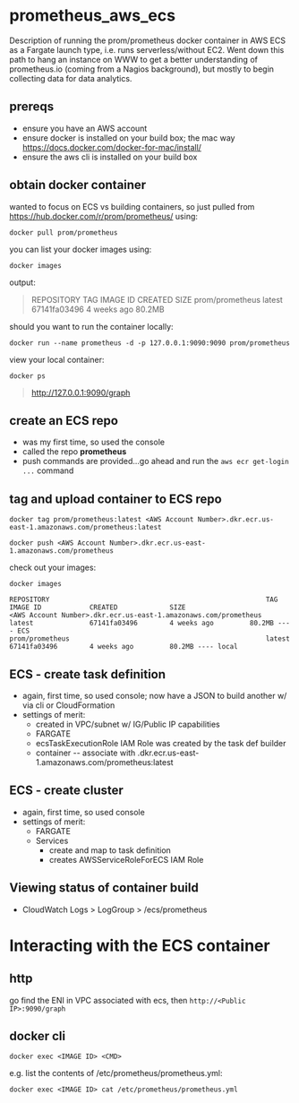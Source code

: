 # prometheus_aws_ecs

Description of running the prom/prometheus docker container in AWS ECS as a Fargate launch type, i.e. runs serverless/without EC2.  Went down this path to hang an instance on WWW to get a better understanding of prometheus.io (coming from a Nagios background), but mostly to begin collecting data for data analytics.

## prereqs
- ensure you have an AWS account 
- ensure docker is installed on your build box; the mac way https://docs.docker.com/docker-for-mac/install/
- ensure the aws cli is installed on your build box

## obtain docker container
wanted to focus on ECS vs building containers, so just pulled from https://hub.docker.com/r/prom/prometheus/ using:

`docker pull prom/prometheus`

you can list your docker images using:

`docker images`

output:
> REPOSITORY                                                TAG                 IMAGE ID            CREATED             SIZE
  prom/prometheus                                           latest              67141fa03496        4 weeks ago         80.2MB

should you want to run the container locally:

`docker run --name prometheus -d -p 127.0.0.1:9090:9090 prom/prometheus`

view your local container:

`docker ps`
> http://127.0.0.1:9090/graph

## create an ECS repo
- was my first time, so used the console
- called the repo **prometheus**
- push commands are provided...go ahead and run the `aws ecr get-login ...` command

## tag and upload container to ECS repo
`docker tag prom/prometheus:latest <AWS Account Number>.dkr.ecr.us-east-1.amazonaws.com/prometheus:latest`

`docker push <AWS Account Number>.dkr.ecr.us-east-1.amazonaws.com/prometheus`

check out your images:

`docker images`
```
REPOSITORY                                                		TAG                 IMAGE ID            CREATED             SIZE
<AWS Account Number>.dkr.ecr.us-east-1.amazonaws.com/prometheus   	latest              67141fa03496        4 weeks ago         80.2MB ---- ECS
prom/prometheus                                           		latest              67141fa03496        4 weeks ago         80.2MB ---- local
```

## ECS - create task definition
- again, first time, so used console; now have a JSON to build another w/ via cli or CloudFormation
- settings of merit:
  - created in VPC/subnet w/ IG/Public IP capabilities
  - FARGATE
  - ecsTaskExecutionRole IAM Role was created by the task def builder
  - container -- associate with <AWS Account Number>.dkr.ecr.us-east-1.amazonaws.com/prometheus:latest 

## ECS - create cluster
- again, first time, so used console
- settings of merit:
  - FARGATE
  - Services
    - create and map to task definition
    - creates AWSServiceRoleForECS IAM Role

## Viewing status of container build
- CloudWatch Logs > LogGroup > /ecs/prometheus

# Interacting with the ECS container

## http
go find the ENI in VPC associated with ecs, then `http://<Public IP>:9090/graph`

## docker cli
`docker exec <IMAGE ID> <CMD>`

e.g. list the contents of /etc/prometheus/prometheus.yml:

`docker exec <IMAGE ID> cat /etc/prometheus/prometheus.yml`

